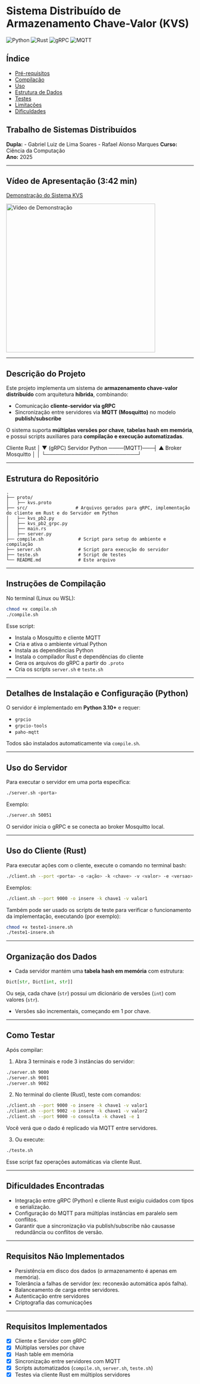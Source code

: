 # Sistema Distribuído de Armazenamento Chave-Valor (KVS)

![Python](https://img.shields.io/badge/Python-3.10%2B-blue)
![Rust](https://img.shields.io/badge/Rust-1.70%2B-orange)
![gRPC](https://img.shields.io/badge/gRPC-1.60%2B-lightgrey)
![MQTT](https://img.shields.io/badge/MQTT-5.0-green)

## Índice

- [Pré-requisitos](#-pré-requisitos)
- [Compilação](#-instruções-de-compilação)
- [Uso](#-uso-do-servidor)
- [Estrutura de Dados](#-organização-dos-dados)
- [Testes](#-como-testar)
- [Limitações](#-limitações)
- [Dificuldades](#-dificuldades-encontradas)

## Trabalho de Sistemas Distribuídos

**Dupla:** - Gabriel Luiz de Lima Soares - Rafael Alonso Marques
**Curso:** Ciência da Computação  
**Ano:** 2025

---

## Vídeo de Apresentação (3:42 min)

[Demonstração do Sistema KVS](https://youtu.be/nP5gAX4Nfb4)

<a href="https://youtu.be/nP5gAX4Nfb4" target="_blank">
  <img src="https://img.youtube.com/vi/nP5gAX4Nfb4/0.jpg" alt="Vídeo de Demonstração" width="400">
</a>

---

## Descrição do Projeto

Este projeto implementa um sistema de **armazenamento chave-valor distribuído** com arquitetura **híbrida**, combinando:

- Comunicação **cliente-servidor via gRPC**
- Sincronização entre servidores via **MQTT (Mosquitto)** no modelo **publish/subscribe**

O sistema suporta **múltiplas versões por chave**, **tabelas hash em memória**, e possui scripts auxiliares para **compilação e execução automatizadas**.

Cliente Rust
│
▼ (gRPC)
Servidor Python ────(MQTT)───┤
▲ Broker Mosquitto
│ │
└─────────────────────────┘

---

## Estrutura do Repositório

```
.
├── proto/
│   ├── kvs.proto
├── src/                  # Arquivos gerados para gRPC, implementação do cliente em Rust e do Servidor em Python
│   ├── kvs_pb2.py
│   ├── kvs_pb2_grpc.py
│   ├── main.rs
│   ├── server.py
├── compile.sh             # Script para setup do ambiente e compilação
├── server.sh              # Script para execução do servidor
├── teste.sh               # Script de testes
└── README.md              # Este arquivo
```

---

## Instruções de Compilação

No terminal (Linux ou WSL):

```bash
chmod +x compile.sh
./compile.sh
```

Esse script:

- Instala o Mosquitto e cliente MQTT
- Cria e ativa o ambiente virtual Python
- Instala as dependências Python
- Instala o compilador Rust e dependências do cliente
- Gera os arquivos do gRPC a partir do `.proto`
- Cria os scripts `server.sh` e `teste.sh`

---

## Detalhes de Instalação e Configuração (Python)

O servidor é implementado em **Python 3.10+** e requer:

- `grpcio`
- `grpcio-tools`
- `paho-mqtt`

Todos são instalados automaticamente via `compile.sh`.

---

## Uso do Servidor

Para executar o servidor em uma porta específica:

```bash
./server.sh <porta>
```

Exemplo:

```bash
./server.sh 50051
```

O servidor inicia o gRPC e se conecta ao broker Mosquitto local.

---

## Uso do Cliente (Rust)

Para executar ações com o cliente, execute o comando no terminal bash:

```bash
./client.sh --port <porta> -o <ação> -k <chave> -v <valor> -e <versao>
```

Exemplos:

```bash
./client.sh --port 9000 -o insere -k chave1 -v valor1
```

Também pode ser usado os scripts de teste para verificar o funcionamento da implementação, executando (por exemplo):

```bash
chmod +x teste1-insere.sh
./teste1-insere.sh
```

---

## Organização dos Dados

- Cada servidor mantém uma **tabela hash em memória** com estrutura:

```python
Dict[str, Dict[int, str]]
```

Ou seja, cada chave (`str`) possui um dicionário de versões (`int`) com valores (`str`).

- Versões são incrementais, começando em 1 por chave.

---

## Como Testar

Após compilar:

1. Abra 3 terminais e rode 3 instâncias do servidor:

```bash
./server.sh 9000
./server.sh 9001
./server.sh 9002
```

2. No terminal do cliente (Rust), teste com comandos:

```bash
./client.sh --port 9000 -o insere -k chave1 -v valor1
./client.sh --port 9002 -o insere -k chave1 -v valor2
./client.sh --port 9000 -o consulta -k chave1 -e 1
```

Você verá que o dado é replicado via MQTT entre servidores.

3. Ou execute:

```bash
./teste.sh
```

Esse script faz operações automáticas via cliente Rust.

---

## Dificuldades Encontradas

- Integração entre gRPC (Python) e cliente Rust exigiu cuidados com tipos e serialização.
- Configuração do MQTT para múltiplas instâncias em paralelo sem conflitos.
- Garantir que a sincronização via publish/subscribe não causasse redundância ou conflitos de versão.

---

## Requisitos Não Implementados

- Persistência em disco dos dados (o armazenamento é apenas em memória).
- Tolerância a falhas de servidor (ex: reconexão automática após falha).
- Balanceamento de carga entre servidores.
- Autenticação entre servidores
- Criptografia das comunicações

---

## Requisitos Implementados

- [x] Cliente e Servidor com gRPC
- [x] Múltiplas versões por chave
- [x] Hash table em memória
- [x] Sincronização entre servidores com MQTT
- [x] Scripts automatizados (`compile.sh`, `server.sh`, `teste.sh`)
- [x] Testes via cliente Rust em múltiplos servidores
